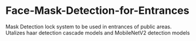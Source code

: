 # Face-Mask-Detection-for-Entrances

Mask Detection lock system to be used in entrances of public areas. Utalizes haar detection cascade models and MobileNetV2 detection models
